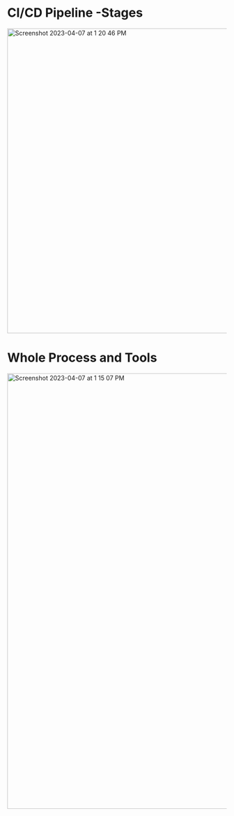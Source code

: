 # CI/CD Pipeline -Stages
<img width="700" alt="Screenshot 2023-04-07 at 1 20 46 PM" src="https://user-images.githubusercontent.com/22426280/230566814-02f14fa2-04d4-4c9f-ac23-e3121e4e9637.png">

# Whole Process and Tools
<img width="1000" alt="Screenshot 2023-04-07 at 1 15 07 PM" src="https://user-images.githubusercontent.com/22426280/230566432-580287eb-c728-4696-8624-49da7691b3b6.png">

